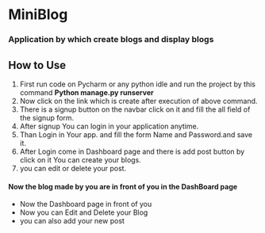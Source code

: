 
<h1>MiniBlog</h1>
<h3>Application by which create blogs and display blogs</h3>

<h2>How to Use</h2>
<ol>
  <li>First run code on Pycharm or any python idle and run the project by this command <strong>Python manage.py runserver</strong></li>
  <li>Now click on the link which is create after execution of above command.</li>
  <li>There is a signup button on the navbar click on it and fill the all field of the signup form.</li>
  <li>After signup You can login in your application anytime.</li>
  <li>Than Login in Your app. and fill the form Name and Password.and save it.</li>
  <li>After Login come in Dashboard page and there is add post button by click on it You can create your blogs.</li>
  <li>you can edit or delete your post.</li>
</ol>
<h4>Now the blog made by you are in front of you in the DashBoard page</h4>
<ul>
  <li>Now the Dashboard page in front of you</li>
  <li>Now you can Edit and Delete your Blog</li>
  <li>you can also add your new post</li>
</ul>
